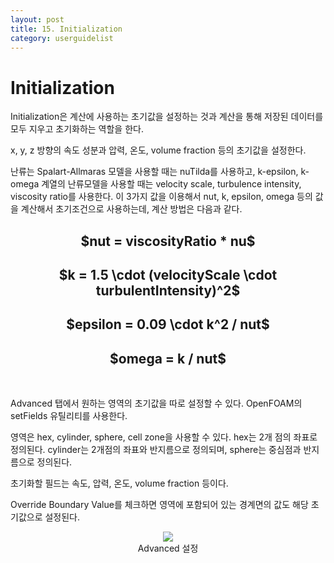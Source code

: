 ```yaml
---
layout: post
title: 15. Initialization
category: userguidelist
---
```


# Initialization

Initialization은 계산에 사용하는 초기값을 설정하는 것과 계산을 통해 저장된 데이터를 모두 지우고 초기화하는 역할을 한다.

x, y, z 방향의 속도 성분과 압력, 온도, volume fraction 등의 초기값을 설정한다.

난류는 Spalart-Allmaras 모델을 사용할 때는 nuTilda를 사용하고, k-epsilon, k-omega 계열의 난류모델을 사용할 때는 velocity scale, turbulence intensity, viscosity ratio를 사용한다. 이 3가지 값을 이용해서 nut, k, epsilon, omega 등의 값을 계산해서 초기조건으로 사용하는데, 계산 방법은 다음과 같다.

<!--
<p align='center'>
    <img src="https://github.com/nextfoam/baram-pages/raw/main/screenshots/pic/eqn_nut.png"><br>
</p>

<p align='center'>
    <img src="https://github.com/nextfoam/baram-pages/raw/main/screenshots/pic/eqn_k.png"><br>
</p>

<p align='center'>
    <img src="https://github.com/nextfoam/baram-pages/raw/main/screenshots/pic/eqn_epsilon.png"><br>
</p>

<p align='center'>
    <img src="https://github.com/nextfoam/baram-pages/raw/main/screenshots/pic/eqn_omega.png"><br>
</p>

<p align='center'>
    <img src="https://github.com/nextfoam/baram-pages/raw/main/screenshots/pic/initial.png"><br> Initialization 설정
</p>
-->

<h2 style="text-align: center">
$nut = viscosityRatio * nu$
</h2>

<h2 style="text-align: center">
$k = 1.5 \cdot (velocityScale \cdot turbulentIntensity)^2$
</h2>

<h2 style="text-align: center">
$epsilon = 0.09 \cdot k^2 / nut$
</h2>

<h2 style="text-align: center">
$omega = k / nut$
</h2>
<br/>

Advanced 탭에서 원하는 영역의 초기값을 따로 설정할 수 있다. OpenFOAM의 setFields 유틸리티를 사용한다.

영역은 hex, cylinder, sphere, cell zone을 사용할 수 있다. hex는 2개 점의 좌표로 정의된다. cylinder는 2개점의 좌표와 반지름으로 정의되며, sphere는 중심점과 반지름으로 정의된다.

초기화할 필드는 속도, 압력, 온도, volume fraction 등이다.

Override Boundary Value를 체크하면 영역에 포함되어 있는 경계면의 값도 해당 초기값으로 설정된다.

<p align='center'>
    <img src="https://github.com/nextfoam/baram-pages/raw/main/screenshots/pic/setfield.png"><br> Advanced 설정
</p>


